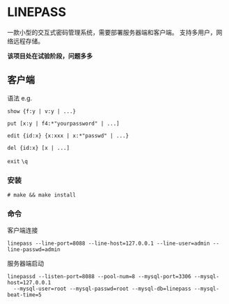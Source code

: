 #  LINEPASS
一款小型的交互式密码管理系统，需要部署服务器端和客户端。
支持多用户，网络远程存储。

**该项目处在试验阶段，问题多多**

## 客户端
语法 e.g.

`show {f:y | v:y | ...}` 

`put [x:y | f4:*"yourpassword" | ...]`

`edit {id:x} {x:xxx | x:*"passwd" | ...}`

`del {id:x} [x | ...]`

`exit` `\q`

### 安装
```shell
# make && make install
```
### 命令
客户端连接
```shell
linepass --line-port=8088 --line-host=127.0.0.1 --line-user=admin --line-passwd=admin
```
服务器端启动
```shell
linepassd --listen-port=8088 --pool-num=8 --mysql-port=3306 --mysql-host=127.0.0.1 
  --mysql-user=root --mysql-passwd=root --mysql-db=linepass --mysql-beat-time=5
```
